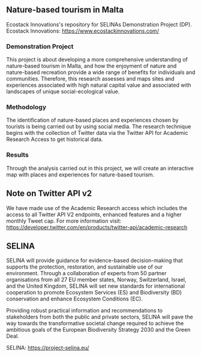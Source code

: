 ## Nature-based tourism in Malta

Ecostack Innovations's repository for SELINAs Demonstration Project (DP).
Ecostack Innovations: https://www.ecostackinnovations.com/


### Demonstration Project
This project is about developing a more comprehensive understanding of nature-based tourism in Malta, and how the enjoyment of nature and nature-based recreation provide a wide range of benefits for individuals and communities. Therefore, this research assesses and maps sites and experiences associated with high natural capital value and associated with landscapes of unique social-ecological value.

### Methodology
The identification of nature-based places and experiences chosen by tourists is being carried out by using social media. The research technique begins with the collection of Twitter data via the Twitter API for Academic Research Access to get historical data.

### Results
Through the analysis carried out in this project, we will create an interactive map with places and experiences for nature-based tourism. 


## Note on Twitter API v2
We have made use of the Academic Research access which includes the access to all Twitter API V2 endpoints,
enhanced features and a higher monthly Tweet cap.
For more information visit: https://developer.twitter.com/en/products/twitter-api/academic-research


## SELINA
SELINA will provide guidance for evidence-based decision-making that supports the protection, restoration, and sustainable use of our environment. Through a collaboration of experts from 50 partner organisations from all 27 EU member states, Norway, Switzerland, Israel, and the United Kingdom, SELINA will set new standards for international cooperation to promote Ecosystem Services (ES) and Biodiversity (BD) conservation and enhance Ecosystem Conditions (EC). 

Providing robust practical information and recommendations to stakeholders from both the public and private sectors, SELINA will pave the way towards the transformative societal change required to achieve the ambitious goals of the European Biodiversity Strategy 2030 and the Green Deal.

SELINA: https://project-selina.eu/
